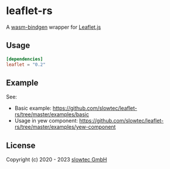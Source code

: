 # leaflet-rs

A [wasm-bindgen](https://github.com/rustwasm/wasm-bindgen)
wrapper for
[Leaflet.js](https://leafletjs.com/)

## Usage

```toml
[dependencies]
leaflet = "0.2"
```

## Example

See:

- Basic example: https://github.com/slowtec/leaflet-rs/tree/master/examples/basic
- Usage in yew component: https://github.com/slowtec/leaflet-rs/tree/master/examples/yew-component

## License

Copyright (c) 2020 - 2023 [slowtec GmbH](https://slowtec.de)
